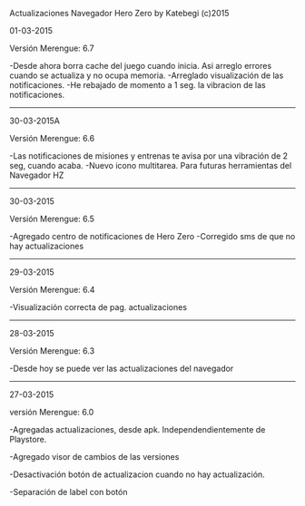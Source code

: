 Actualizaciones Navegador Hero Zero 
        by Katebegi (c)2015
        
01-03-2015

Versión Merengue: 6.7

  -Desde ahora borra cache del juego cuando
  inicia. Asi arreglo errores cuando se 
  actualiza y no ocupa memoria.
  -Arreglado visualización de las 
  notificaciones.
  -He rebajado de momento a 1 seg. la vibracion de las notificaciones.
____________________    

30-03-2015A

Versión Merengue: 6.6

  -Las notificaciones de misiones y 
  entrenas te avisa por una vibración
  de 2 seg, cuando acaba.
  -Nuevo icono multitarea. Para futuras
  herramientas del Navegador HZ
____________________

30-03-2015

Versión Merengue: 6.5

  -Agregado centro de notificaciones
  de Hero Zero
  -Corregido sms de que no hay
  actualizaciones
____________________

29-03-2015

Versión Merengue: 6.4

  -Visualización correcta de pag.
  actualizaciones
_____________________

28-03-2015

Versión Merengue: 6.3

  -Desde hoy se puede ver las
  actualizaciones del navegador
_____________________

27-03-2015

versión Merengue: 6.0

  -Agregadas actualizaciones, desde apk.
  Independendientemente de Playstore.
      
  -Agregado visor de cambios de las
  versiones
      
  -Desactivación botón de actualizacion
  cuando no hay actualización.
      
  -Separación de label con botón

